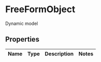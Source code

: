 # FreeFormObject

Dynamic model

## Properties

| Name | Type | Description | Notes |
| ---- | ---- | ----------- | ----- |
